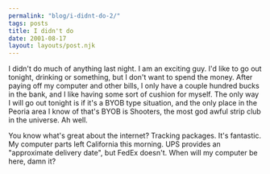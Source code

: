 ```yaml
---
permalink: "blog/i-didnt-do-2/"
tags: posts
title: I didn't do
date: 2001-08-17
layout: layouts/post.njk
---
```


I didn't do much of anything last night. I am an exciting guy. I'd like to go out tonight, drinking or something, but I don't want to spend the money. After paying off my computer and other bills, I only have a couple hundred bucks in the bank, and I like having some sort of cushion for myself. The only way I will go out tonight is if it's a BYOB type situation, and the only place in the Peoria area I know of that's BYOB is Shooters, the most god awful strip club in the universe. Ah well.

You know what's great about the internet? Tracking packages. It's fantastic. My computer parts left California this morning. UPS provides an "approximate delivery date", but FedEx doesn't. When will my computer be here, damn it?